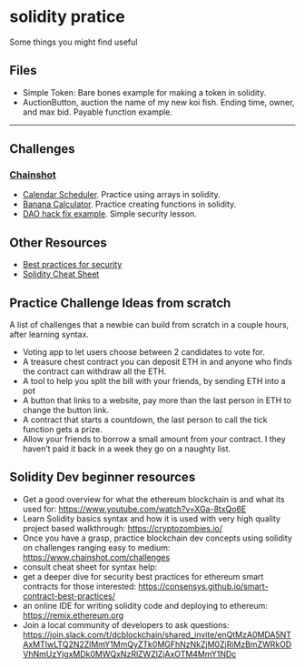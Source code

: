 # solidity pratice
Some things you might find useful

## Files
- Simple Token: Bare bones example for making a token in solidity.
- AuctionButton, auction the name of my new koi fish. Ending time, owner, and max bid. Payable function example.
------------------------------------------

## Challenges

### [Chainshot](https://www.chainshot.com)
- [Calendar Scheduler](https://www.chainshot.com/challenges/5b74a4ebd9f9970a465ebd40). Practice using arrays in solidity.
- [Banana Calculator](https://www.chainshot.com/challenges/5b8332b6d9f99799d09d5bdf). Practice creating functions in solidity.
- [DAO hack fix example](https://www.chainshot.com/challenges/5b256f43d9f997a91fff3d01). Simple security lesson.


## Other Resources
- [Best practices for security](https://consensys.github.io/smart-contract-best-practices/)
- [Solidity Cheat Sheet](https://github.com/manojpramesh/solidity-cheatsheet)

## Practice Challenge Ideas from scratch

A list of challenges that a newbie can build from scratch in a couple hours, after learning syntax.

- Voting app to let users choose between 2 candidates to vote for.
- A treasure chest contract you can deposit ETH in and anyone who finds the contract can withdraw all the ETH.
- A tool to help you split the bill with your friends, by sending ETH into a pot 
- A button that links to a website, pay more than the last person in ETH to change the button link.
- A contract that starts a countdown, the last person to call the tick function gets a prize.
- Allow your friends to borrow a small amount from your contract. I they haven’t paid it back in a week they go on a naughty list.

## Solidity Dev beginner resources
- Get a good overview for what the ethereum blockchain is and what its used for: https://www.youtube.com/watch?v=XGa-8txQo6E
- Learn Solidity basics syntax and how it is used with very high quality project based walkthrough: https://cryptozombies.io/
- Once you have a grasp, practice blockchain dev concepts using solidity on challenges ranging easy to medium: https://www.chainshot.com/challenges
- consult cheat sheet for syntax help:
- get a deeper dive for security best practices for ethereum smart contracts for those interested: https://consensys.github.io/smart-contract-best-practices/
- an online IDE for writing solidity code and deploying to ethereum: https://remix.ethereum.org
- Join a local community of developers to ask questions: https://join.slack.com/t/dcblockchain/shared_invite/enQtMzA0MDA5NTAxMTIwLTQ2N2ZlMmY1MmQyZTk0MGFhNzNkZjM0ZjRiMzBmZWRkODVhNmUzYjgxMDk0MWQxNzRlZWZlZjAxOTM4MmY1NDc
